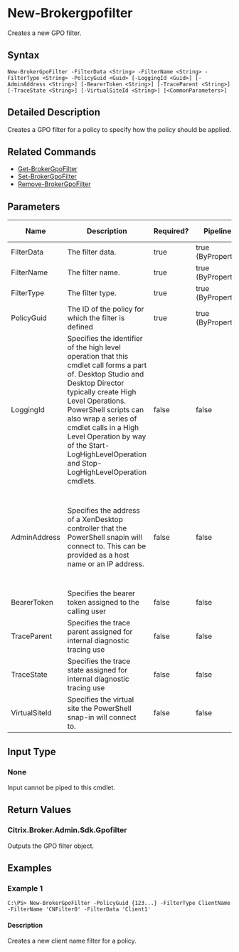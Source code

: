 ﻿
# New-Brokergpofilter
Creates a new GPO filter.
## Syntax

```
New-BrokerGpoFilter -FilterData <String> -FilterName <String> -FilterType <String> -PolicyGuid <Guid> [-LoggingId <Guid>] [-AdminAddress <String>] [-BearerToken <String>] [-TraceParent <String>] [-TraceState <String>] [-VirtualSiteId <String>] [<CommonParameters>]
```

## Detailed Description
Creates a GPO filter for a policy to specify how the policy should be applied.


## Related Commands

* [Get-BrokerGpoFilter](../Get-BrokerGpoFilter/)
* [Set-BrokerGpoFilter](../Set-BrokerGpoFilter/)
* [Remove-BrokerGpoFilter](../Remove-BrokerGpoFilter/)
## Parameters
| Name   | Description | Required? | Pipeline Input | Default Value |
| --- | --- | --- | --- | --- |
| FilterData | The filter data. | true | true (ByPropertyName) |  |
| FilterName | The filter name. | true | true (ByPropertyName) |  |
| FilterType | The filter type. | true | true (ByPropertyName) |  |
| PolicyGuid | The ID of the policy for which the filter is defined | true | true (ByPropertyName) |  |
| LoggingId | Specifies the identifier of the high level operation that this cmdlet call forms a part of. Desktop Studio and Desktop Director typically create High Level Operations. PowerShell scripts can also wrap a series of cmdlet calls in a High Level Operation by way of the Start-LogHighLevelOperation and Stop-LogHighLevelOperation cmdlets. | false | false |  |
| AdminAddress | Specifies the address of a XenDesktop controller that the PowerShell snapin will connect to. This can be provided as a host name or an IP address. | false | false | Localhost. Once a value is provided by any cmdlet, this value will become the default. |
| BearerToken | Specifies the bearer token assigned to the calling user | false | false |  |
| TraceParent | Specifies the trace parent assigned for internal diagnostic tracing use | false | false |  |
| TraceState | Specifies the trace state assigned for internal diagnostic tracing use | false | false |  |
| VirtualSiteId | Specifies the virtual site the PowerShell snap-in will connect to. | false | false |  |

## Input Type

### None
Input cannot be piped to this cmdlet.
## Return Values

### Citrix.Broker.Admin.Sdk.Gpofilter
Outputs the GPO filter object.
## Examples

### Example 1

```
C:\PS> New-BrokerGpoFilter -PolicyGuid {123...} -FilterType ClientName -FilterName 'CNFilter0' -FilterData 'Client1'
```

#### Description
Creates a new client name filter for a policy.
